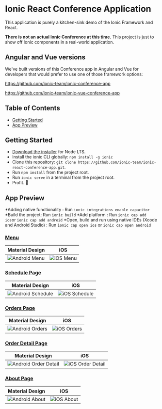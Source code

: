 # Ionic React Conference Application

This application is purely a kitchen-sink demo of the Ionic Framework and React.

**There is not an actual Ionic Conference at this time.** This project is just to show off Ionic components in a real-world application.

## Angular and Vue versions

We've built versions of this Conference app in Angular and Vue for developers that would prefer to use one of those framework options:

https://github.com/ionic-team/ionic-conference-app

https://github.com/ionic-team/ionic-vue-conference-app

## Table of Contents

- [Getting Started](#getting-started)
- [App Preview](#app-preview)

## Getting Started

- [Download the installer](https://nodejs.org/) for Node LTS.
- Install the ionic CLI globally: `npm install -g ionic`
- Clone this repository: `git clone https://github.com/ionic-team/ionic-react-conference-app.git`.
- Run `npm install` from the project root.
- Run `ionic serve` in a terminal from the project root.
- Profit. :tada:

## App Preview

*Adding native functionality : Run `ionic integrations enable capacitor`
*Build the project: Run `ionic build`
*Add platform : Run `ionic cap add ios`or `ionic cap add android`
*Open, build and run using native IDEs (Xcode and Android Studio) : Run `ionic cap open ios` or `ionic cap open android`

### [Menu](https://github.com/ionic-team/ionic-conference-app/blob/master/src/app/pages/menu/menu.html)

| Material Design                                          | iOS                                              |
| -------------------------------------------------------- | ------------------------------------------------ |
| ![Android Menu](/resources/screenshots/android-menu.png) | ![iOS Menu](/resources/screenshots/ios-menu.png) |

### [Schedule Page](https://github.com/ionic-team/ionic-conference-app/blob/master/src/app/pages/schedule/schedule.html)

| Material Design                                                  | iOS                                                      |
| ---------------------------------------------------------------- | -------------------------------------------------------- |
| ![Android Schedule](/resources/screenshots/android-schedule.png) | ![iOS Schedule](/resources/screenshots/ios-schedule.png) |

### [Orders Page](https://github.com/ionic-team/ionic-conference-app/blob/master/src/app/pages/order-list/order-list.html)

| Material Design                                              | iOS                                                  |
| ------------------------------------------------------------ | ---------------------------------------------------- |
| ![Android Orders](/resources/screenshots/android-orders.png) | ![iOS Orders](/resources/screenshots/ios-orders.png) |

### [Order Detail Page](https://github.com/ionic-team/ionic-conference-app/blob/master/src/app/pages/order-detail/order-detail.html)

| Material Design                                                          | iOS                                                              |
| ------------------------------------------------------------------------ | ---------------------------------------------------------------- |
| ![Android Order Detail](/resources/screenshots/android-order-detail.png) | ![iOS Order Detail](/resources/screenshots/ios-order-detail.png) |

### [About Page](https://github.com/ionic-team/ionic-conference-app/blob/master/src/app/pages/about/about.html)

| Material Design                                            | iOS                                                |
| ---------------------------------------------------------- | -------------------------------------------------- |
| ![Android About](/resources/screenshots/android-about.png) | ![iOS About](/resources/screenshots/ios-about.png) |
